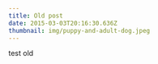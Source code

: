 ```yaml
---
title: Old post
date: 2015-03-03T20:16:30.636Z
thumbnail: img/puppy-and-adult-dog.jpeg
---
```

test old